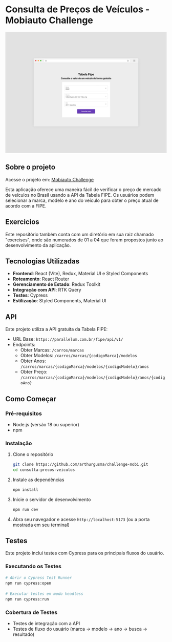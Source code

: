 # Consulta de Preços de Veículos - Mobiauto Challenge

![Mobiauto Challenge](./public/mobiautomockup.png)

## Sobre o projeto

Acesse o projeto em: [Mobiauto Challenge](https://challenge-mobi.vercel.app/)

Esta aplicação oferece uma maneira fácil de verificar o preço de mercado de veículos no Brasil usando a API da Tabela FIPE. Os usuários podem selecionar a marca, modelo e ano do veículo para obter o preço atual de acordo com a FIPE.

## Exercicios

Este repositório também conta com um diretório em sua raiz chamado "exercises", onde são numerados de 01 a 04 que foram propostos junto ao desenvolvimento da aplicação.

## Tecnologias Utilizadas

- **Frontend**: React (Vite), Redux, Material UI e Styled Components
- **Roteamento**: React Router
- **Gerenciamento de Estado**: Redux Toolkit
- **Integração com API**: RTK Query
- **Testes**: Cypress
- **Estilização**: Styled Components, Material UI

## API

Este projeto utiliza a API gratuita da Tabela FIPE:
- URL Base: `https://parallelum.com.br/fipe/api/v1/`
- Endpoints:
  - Obter Marcas: `/carros/marcas`
  - Obter Modelos: `/carros/marcas/{codigoMarca}/modelos`
  - Obter Anos: `/carros/marcas/{codigoMarca}/modelos/{codigoModelo}/anos`
  - Obter Preço: `/carros/marcas/{codigoMarca}/modelos/{codigoModelo}/anos/{codigoAno}`

## Como Começar

### Pré-requisitos

- Node.js (versão 18 ou superior)
- npm

### Instalação

1. Clone o repositório
   ```bash
   git clone https://github.com/arthurgusma/challenge-mobi.git
   cd consulta-precos-veiculos
   ```

2. Instale as dependências
   ```bash
   npm install
   ```

3. Inicie o servidor de desenvolvimento
   ```bash
   npm run dev
   ```

4. Abra seu navegador e acesse `http://localhost:5173` (ou a porta mostrada em seu terminal)

## Testes

Este projeto inclui testes com Cypress para os principais fluxos do usuário.

### Executando os Testes

```bash
# Abrir o Cypress Test Runner
npm run cypress:open

# Executar testes em modo headless
npm run cypress:run
```

### Cobertura de Testes

- Testes de integração com a API
- Testes de fluxo do usuário (marca -> modelo -> ano -> busca -> resultado)
